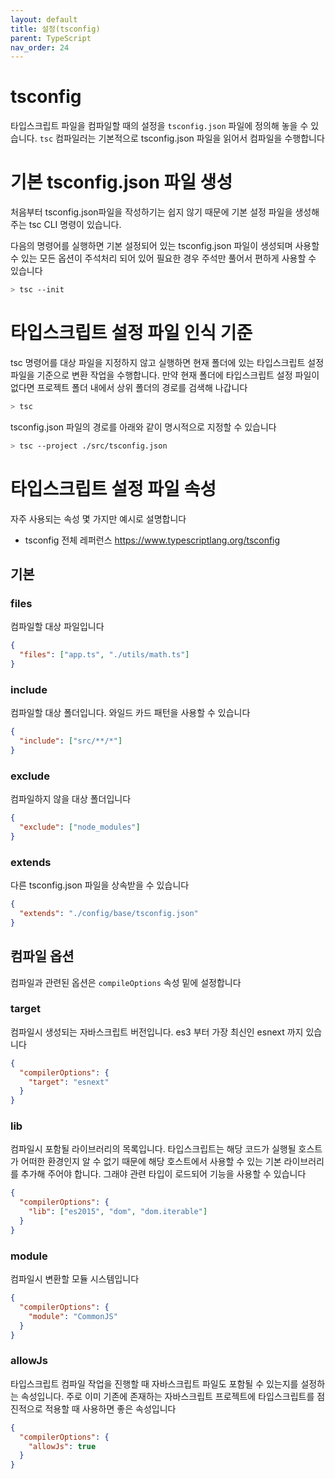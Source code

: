 ```yaml
---
layout: default
title: 설정(tsconfig)
parent: TypeScript
nav_order: 24
---
```

# tsconfig

타입스크립트 파일을 컴파일할 때의 설정을 `tsconfig.json` 파일에 정의해 놓을 수 있습니다. `tsc` 컴파일러는 기본적으로 tsconfig.json 파일을 읽어서 컴파일을 수행합니다

# 기본 tsconfig.json 파일 생성

처음부터 tsconfig.json파일을 작성하기는 쉽지 않기 때문에 기본 설정 파일을 생성해 주는 tsc CLI 명령이 있습니다.

다음의 명령어를 실행하면 기본 설정되어 있는 tsconfig.json 파일이 생성되며 사용할 수 있는 모든 옵션이 주석처리 되어 있어 필요한 경우 주석만 풀어서 편하게 사용할 수 있습니다

```bash
> tsc --init
```

# 타입스크립트 설정 파일 인식 기준

tsc 명령어를 대상 파일을 지정하지 않고 실행하면 현재 폴더에 있는 타입스크립트 설정 파일을 기준으로 변환 작업을 수행합니다. 만약 현재 폴더에 타입스크립트 설정 파일이 없다면 프로젝트 폴더 내에서 상위 폴더의 경로를 검색해 나갑니다

```bash
> tsc
```

tsconfig.json 파일의 경로를 아래와 같이 명시적으로 지정할 수 있습니다

```bash
> tsc --project ./src/tsconfig.json
```

# 타입스크립트 설정 파일 속성

자주 사용되는 속성 몇 가지만 예시로 설명합니다

- tsconfig 전체 레퍼런스 https://www.typescriptlang.org/tsconfig

## 기본

### files

컴파일할 대상 파일입니다

```json
{
  "files": ["app.ts", "./utils/math.ts"]
}
```

### include

컴파일할 대상 폴더입니다. 와일드 카드 패턴을 사용할 수 있습니다

```json
{
  "include": ["src/**/*"]
}
```

### exclude

컴파일하지 않을 대상 폴더입니다

```json
{
  "exclude": ["node_modules"]
}
```

### extends

다른 tsconfig.json 파일을 상속받을 수 있습니다

```json
{
  "extends": "./config/base/tsconfig.json"
}
```

## 컴파일 옵션

컴파일과 관련된 옵션은 `compileOptions` 속성 밑에 설정합니다

### target

컴파일시 생성되는 자바스크립트 버전입니다. es3 부터 가장 최신인 esnext 까지 있습니다

```json
{
  "compilerOptions": {
    "target": "esnext"
  }
}
```

### lib

컴파일시 포함될 라이브러리의 목록입니다. 타입스크립트는 해당 코드가 실행될 호스트가 어떠한 환경인지 알 수 없기 때문에 해당 호스트에서 사용할 수 있는 기본 라이브러리를 추가해 주어야 합니다. 그래야 관련 타입이 로드되어 기능을 사용할 수 있습니다

```json
{
  "compilerOptions": {
    "lib": ["es2015", "dom", "dom.iterable"]
  }
}
```

### module

컴파일시 변환할 모듈 시스템입니다

```json
{
  "compilerOptions": {
    "module": "CommonJS"
  }
}
```

### allowJs

타입스크립트 컴파일 작업을 진행할 때 자바스크립트 파일도 포함될 수 있는지를 설정하는 속성입니다. 주로 이미 기존에 존재하는 자바스크립트 프로젝트에 타입스크립트를 점진적으로 적용할 때 사용하면 좋은 속성입니다

```json
{
  "compilerOptions": {
    "allowJs": true
  }
}
```